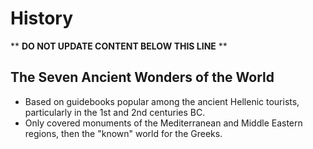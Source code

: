 History
=======

** **DO NOT UPDATE CONTENT BELOW THIS LINE** **

The Seven Ancient Wonders of the World
--------------------------------------

* Based on guidebooks popular among the ancient Hellenic tourists, particularly in the 1st and 2nd centuries BC.
* Only covered monuments of the Mediterranean and Middle Eastern regions, then the "known" world for the Greeks.

